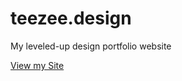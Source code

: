 # teezee.design

My leveled-up design portfolio website

[View my Site](https://trezamora.github.io/teezee.design/)